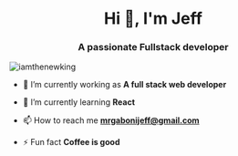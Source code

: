 <h1 align="center">Hi 👋, I'm Jeff</h1>
<h3 align="center">A passionate Fullstack developer </h3>

<p align="left"> <img src="https://komarev.com/ghpvc/?username=iamthenewking" alt="iamthenewking" /> </p>

- 🔭 I’m currently working as **A full stack web developer**

- 🌱 I’m currently learning **React**

- 📫 How to reach me **mrgabonijeff@gmail.com**

- ⚡ Fun fact **Coffee is good**


 

 
